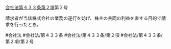 [会社法第４３３条第２項](会社法＿＿＿＿第４３３条第２項)第２号

請求者が当該株式会社の業務の遂行を妨げ、株主の共同の利益を害する目的で請求を行ったとき。


#会社法
#会社法/第４３３条
#会社法/第４３３条/第２項
#会社法/第４３３条/第２項/第２号
